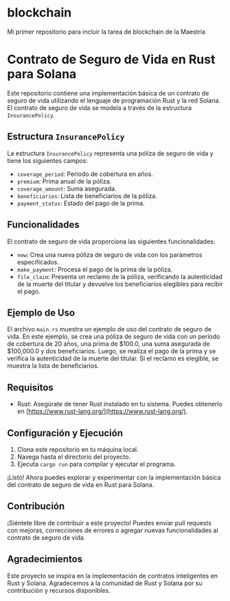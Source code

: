 # blockchain
Mi primer repositorio para incluir la tarea de blockchain de la Maestría
# Contrato de Seguro de Vida en Rust para Solana

Este repositorio contiene una implementación básica de un contrato de seguro de vida utilizando el lenguaje de programación Rust y la red Solana. El contrato de seguro de vida se modela a través de la estructura `InsurancePolicy`.

## Estructura `InsurancePolicy`

La estructura `InsurancePolicy` representa una póliza de seguro de vida y tiene los siguientes campos:

- `coverage_period`: Período de cobertura en años.
- `premium`: Prima anual de la póliza.
- `coverage_amount`: Suma asegurada.
- `beneficiaries`: Lista de beneficiarios de la póliza.
- `payment_status`: Estado del pago de la prima.

## Funcionalidades

El contrato de seguro de vida proporciona las siguientes funcionalidades:

- `new`: Crea una nueva póliza de seguro de vida con los parámetros especificados.
- `make_payment`: Procesa el pago de la prima de la póliza.
- `file_claim`: Presenta un reclamo de la póliza, verificando la autenticidad de la muerte del titular y devuelve los beneficiarios elegibles para recibir el pago.

## Ejemplo de Uso

El archivo `main.rs` muestra un ejemplo de uso del contrato de seguro de vida. En este ejemplo, se crea una póliza de seguro de vida con un período de cobertura de 20 años, una prima de $100.0, una suma asegurada de $100,000.0 y dos beneficiarios. Luego, se realiza el pago de la prima y se verifica la autenticidad de la muerte del titular. Si el reclamo es elegible, se muestra la lista de beneficiarios.

## Requisitos

- Rust: Asegúrate de tener Rust instalado en tu sistema. Puedes obtenerlo en [https://www.rust-lang.org/](https://www.rust-lang.org/).

## Configuración y Ejecución

1. Clona este repositorio en tu máquina local.
2. Navega hasta el directorio del proyecto.
3. Ejecuta `cargo run` para compilar y ejecutar el programa.

¡Listo! Ahora puedes explorar y experimentar con la implementación básica del contrato de seguro de vida en Rust para Solana.

## Contribución

¡Siéntete libre de contribuir a este proyecto! Puedes enviar pull requests con mejoras, correcciones de errores o agregar nuevas funcionalidades al contrato de seguro de vida.

## Agradecimientos

Este proyecto se inspira en la implementación de contratos inteligentes en Rust y Solana. Agradecemos a la comunidad de Rust y Solana por su contribución y recursos disponibles.


